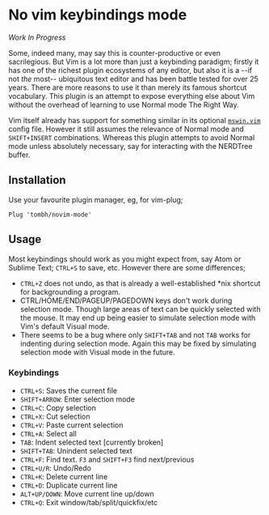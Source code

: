# No vim keybindings mode

_Work In Progress_

Some, indeed many, may say this is counter-productive or even sacrilegious. But Vim is a lot more than just a keybinding paradigm; firstly it has one of the richest plugin ecosystems of any editor, but also it is a --if not *the* most-- ubiquitous text editor and has been battle tested for over 25 years. There are more reasons to use it than merely its famous shortcut vocabulary. This plugin is an attempt to expose everything else about Vim without the overhead of learning to use Normal mode The Right Way.

Vim itself already has support for something similar in its optional [`mswin.vim`](https://github.com/vim/vim/blob/master/runtime/mswin.vim) config file. However it still assumes the relevance of Normal mode and `SHIFT+INSERT` combinations. Whereas this plugin attempts to avoid Normal mode unless absolutely necessary, say for interacting with the NERDTree buffer.

## Installation

Use your favourite plugin manager, eg, for vim-plug;

`Plug 'tombh/novim-mode'`

## Usage

Most keybindings should work as you might expect from, say Atom or Sublime Text; `CTRL+S` to save, etc. However there are some differences;
  * `CTRL+Z` does not undo, as that is already a well-established *nix shortcut for backgrounding a program. 
  * CTRL/HOME/END/PAGEUP/PAGEDOWN keys don't work during selection mode. Though large areas of text can be quickly selected with the mouse. It may end up being easier to simulate selection mode with Vim's default Visual mode.
  * There seems to be a bug where only `SHIFT+TAB` and not `TAB` works for indenting during selection mode. Again this may be fixed by simulating selection mode with Visual mode in the future.

### Keybindings

  * `CTRL+S`: Saves the current file
  * `SHIFT+ARROW`: Enter selection mode
  * `CTRL+C`: Copy selection
  * `CTRL+X`: Cut selection
  * `CTRL+V`: Paste current selection
  * `CTRL+A`: Select all
  * `TAB`: Indent selected text [currently broken]
  * `SHIFT+TAB`: Unindent selected text
  * `CTRL+F`: Find text. `F3` and `SHIFT+F3` find next/previous
  * `CTRL+U/R`: Undo/Redo
  * `CTRL+K`: Delete current line
  * `CTRL+D`: Duplicate current line
  * `ALT+UP/DOWN`: Move current line up/down
  * `CTRL+Q`: Exit window/tab/split/quickfix/etc

